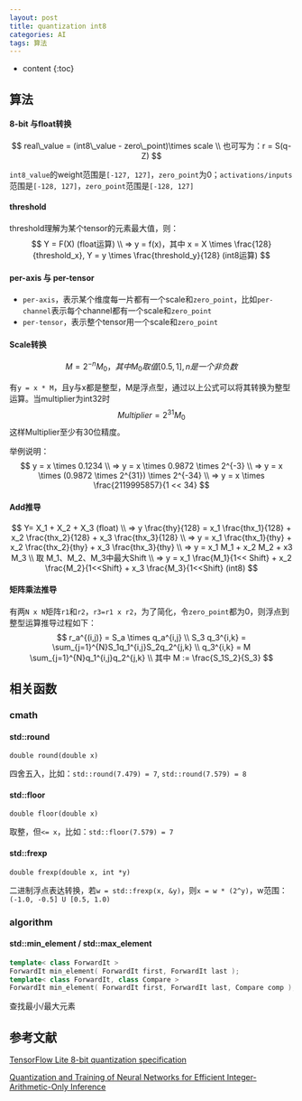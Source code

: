 ```yaml
---
layout: post
title: quantization int8
categories: AI
tags: 算法
---
```


* content
{:toc}
## 算法

#### 8-bit 与float转换

$$
real\_value = (int8\_value - zero\_point)\times scale \\
也可写为：r = S(q-Z)
$$

`int8_value`的weight范围是`[-127, 127]`，`zero_point`为0；`activations/inputs`范围是`[-128, 127]`，`zero_point`范围是`[-128, 127]`

#### threshold

threshold理解为某个tensor的元素最大值，则：
$$
Y = F(X) (float运算) \\
=> y = f(x)，其中 x = X \times \frac{128}{threshold_x}, Y = y \times \frac{threshold_y}{128} (int8运算)
$$


#### per-axis 与 per-tensor

* `per-axis`，表示某个维度每一片都有一个scale和`zero_point`，比如`per-channel`表示每个channel都有一个scale和`zero_point`
* `per-tensor`，表示整个tensor用一个scale和`zero_point`

<!--more-->

#### Scale转换

$$
M = 2^{-n}M_0，其中M_0取值[0.5,1], n是一个非负数
$$

有`y = x * M`，且y与x都是整型，M是浮点型，通过以上公式可以将其转换为整型运算。当multiplier为int32时
$$
Multiplier = 2^{31}M_0
$$
这样Multiplier至少有30位精度。

举例说明：
$$
y = x \times 0.1234 \\
=> y = x \times 0.9872 \times 2^{-3} \\
=> y = x \times (0.9872 \times 2^{31}) \times 2^{-34} \\
=> y = x \times \frac{2119995857}{1 << 34}
$$


#### Add推导

$$
Y= X_1 + X_2 + X_3 (float) \\
=> y \frac{thy}{128} = x_1 \frac{thx_1}{128} + x_2 \frac{thx_2}{128} + x_3 \frac{thx_3}{128} \\
=> y = x_1 \frac{thx_1}{thy} + x_2 \frac{thx_2}{thy} + x_3 \frac{thx_3}{thy} \\
=> y = x_1 M_1 + x_2 M_2 + x3 M_3 \\
取 M_1、M_2、M_3中最大Shift \\
=> y = x_1 \frac{M_1}{1<< Shift} + x_2 \frac{M_2}{1<<Shift} + x_3 \frac{M_3}{1<<Shift} (int8)
$$



#### 矩阵乘法推导

有两`N x N`矩阵`r1`和`r2`，`r3=r1 x r2`，为了简化，令`zero_point`都为0，则浮点到整型运算推导过程如下：
$$
r_a^{(i,j)} = S_a \times q_a^{i,j} \\
S_3 q_3^{i,k} = \sum_{j=1}^{N}S_1q_1^{i,j}S_2q_2^{j,k} \\
q_3^{i,k} = M \sum_{j=1}^{N}q_1^{i,j}q_2^{j,k} \\
其中 M := \frac{S_1S_2}{S_3}
$$


## 相关函数

### cmath

#### std::round

`double round(double x)`

四舍五入，比如：`std::round(7.479) = 7`, `std::round(7.579) = 8`

#### std::floor

`double floor(double x)`

取整，但`<= x`，比如：`std::floor(7.579) = 7`

#### std::frexp

`double frexp(double x, int *y)`

二进制浮点表达转换，若`w = std::frexp(x, &y)`，则`x = w * (2^y)`，w范围：`(-1.0, -0.5] U [0.5, 1.0)`

### algorithm

#### std::min_element / std::max_element

```c++
template< class ForwardIt > 
ForwardIt min_element( ForwardIt first, ForwardIt last );
template< class ForwardIt, class Compare >
ForwardIt min_element( ForwardIt first, ForwardIt last, Compare comp );
```

查找最小/最大元素

## 参考文献

[TensorFlow Lite 8-bit quantization specification](https://www.tensorflow.org/lite/performance/quantization_spec)

[Quantization and Training of Neural Networks for Efficient Integer-Arithmetic-Only Inference](https://arxiv.org/abs/1712.05877)

